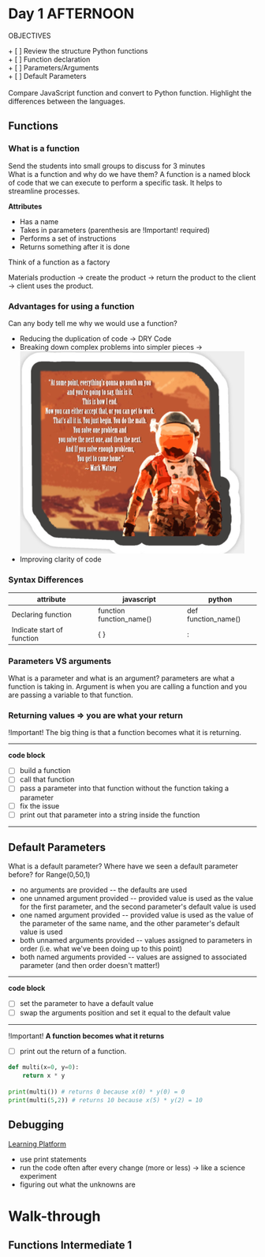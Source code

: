 <link rel="stylesheet" href="../../../../md-framework.css">

# Day 1 AFTERNOON
<div class="obj"> 
<p class="title">OBJECTIVES</p>
    + [ ] Review the structure Python functions <br>
    + [ ] Function declaration <br>
    + [ ] Parameters/Arguments <br>
    + [ ] Default Parameters <br>
</div>
<br>

<div class="watchout-bg">
    <span class="watchout-text">Compare JavaScript function and convert to Python function. Highlight the differences between the languages.</span>
</div>

## Functions

### What is a function
<div class="watchout-bg">
    <span class="watchout-text">Send the students into small groups to discuss for 3 minutes</span>
</div>
<span class="question">What is a function and why do we have them?</span>
<span class="answer">A function is a named block of code that we can execute to perform a specific task. It helps to streamline processes.</span>


**Attributes**
- Has a name
- Takes in parameters (parenthesis are <span class="important">!Important!</span> required)
- Performs a set of instructions
- Returns something after it is done

<span class="highlight-yellow">Think of a function as a factory</span>

Materials production -> create the product -> return the product to the client -> client uses the product. 

### Advantages for using a function
<span class="question">Can any body tell me why we would use a function?</span>

- Reducing the duplication of code -> DRY Code
- Breaking down complex problems into simpler pieces -> ![Mark Watney](/python\pythonWithFlask\img\markWatney.png)
- Improving clarity of code

### Syntax Differences

| attribute | javascript | python |
|- |-  |-  |
| Declaring function | function function_name()  | def function_name()  |   
| Indicate start of function | { } | : |


### Parameters VS arguments
<span class="question">What is a parameter and what is an argument?</span>
<span class="answer">parameters are what a function is taking in. Argument is when you are calling a function and you are passing a variable to that function. </span>

### Returning values => you are what your return
<span class="important">!Important!</span> The big thing is that a function becomes what it is returning.

---

**code block**
- [ ] build a function
- [ ] call that function
- [ ] pass a parameter into that function without the function taking a parameter
- [ ] fix the issue
- [ ] print out that parameter into a string inside the function

---

## Default Parameters

<span class="question">What is a default parameter? Where have we seen a default parameter before? </span>
<span class="answer">for Range(0,50,1)</span>


- no arguments are provided -- the defaults are used
- one unnamed argument provided -- provided value is used as the value for the 
first parameter, and the second parameter's default value is used
- one named argument provided -- provided value is used as the value of the 
parameter of the same name, and the other parameter's default value is used
- both unnamed arguments provided -- values assigned to parameters in order (i.e. 
what we've been doing up to this point)
- both named arguments provided -- values are assigned to associated parameter (and then order doesn't matter!)
---
**code block**
- [ ] set the parameter to have a default value
- [ ] swap the arguments position and set it equal to the default value
---
<span class="important">!Important!</span> **A function becomes what it returns**

- [ ] print out the return of a function. 

```python 
def multi(x=0, y=0):
    return x * y

print(multi()) # returns 0 because x(0) * y(0) = 0
print(multi(5,2)) # returns 10 because x(5) * y(2) = 10
```

## Debugging

[Learning Platform](https://login.codingdojo.com/m/172/7209/54361)

- use print statements
- run the code often after every change (more or less) -> like a science experiment
- figuring out what the unknowns are


<link rel="stylesheet" href="../../../../md-framework.css">

# Walk-through 
## Functions Intermediate 1